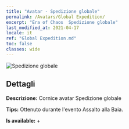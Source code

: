 ```yaml
---
title: "Avatar - Spedizione globale"
permalink: /Avatars/Global Expedition/
excerpt: "Era of Chaos  Spedizione globale"
last_modified_at: 2021-04-17
locale: it
ref: "Global Expedition.md"
toc: false
classes: wide
---
```

 ![Spedizione globale](/images/a/avatarFrame_201.png)

## Dettagli

 **Descrizione:** Cornice avatar Spedizione globale 

 **Tips:** Ottenuto durante l'evento Assalto alla Baia. 

 **Is available:**  + 

